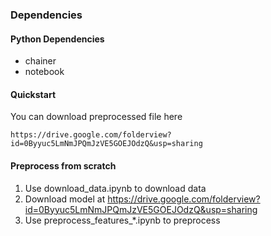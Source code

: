 ### Dependencies

#### Python Dependencies

* chainer
* notebook

#### Quickstart

You can download preprocessed file here

    https://drive.google.com/folderview?id=0Byyuc5LmNmJPQmJzVE5GOEJOdzQ&usp=sharing

#### Preprocess from scratch

1. Use download_data.ipynb to download data
2. Download model at https://drive.google.com/folderview?id=0Byyuc5LmNmJPQmJzVE5GOEJOdzQ&usp=sharing
3. Use preprocess_features_*.ipynb to preprocess


